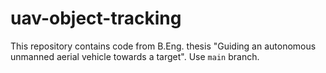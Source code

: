 # uav-object-tracking

This repository contains code from B.Eng. thesis "Guiding an autonomous unmanned aerial vehicle towards a target". Use ```main``` branch.

